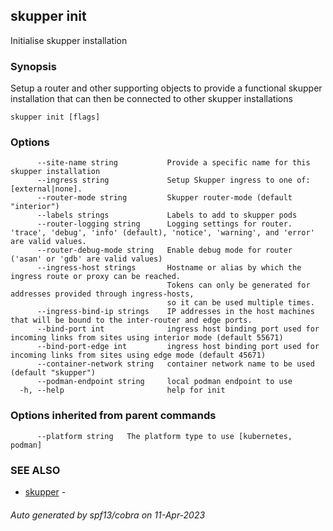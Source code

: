 ## skupper init

Initialise skupper installation

### Synopsis

Setup a router and other supporting objects to provide a functional skupper
installation that can then be connected to other skupper installations

```
skupper init [flags]
```

### Options

```
      --site-name string           Provide a specific name for this skupper installation
      --ingress string             Setup Skupper ingress to one of: [external|none].
      --router-mode string         Skupper router-mode (default "interior")
      --labels strings             Labels to add to skupper pods
      --router-logging string      Logging settings for router. 'trace', 'debug', 'info' (default), 'notice', 'warning', and 'error' are valid values.
      --router-debug-mode string   Enable debug mode for router ('asan' or 'gdb' are valid values)
      --ingress-host strings       Hostname or alias by which the ingress route or proxy can be reached.
                                   Tokens can only be generated for addresses provided through ingress-hosts,
                                   so it can be used multiple times.
      --ingress-bind-ip strings    IP addresses in the host machines that will be bound to the inter-router and edge ports.
      --bind-port int              ingress host binding port used for incoming links from sites using interior mode (default 55671)
      --bind-port-edge int         ingress host binding port used for incoming links from sites using edge mode (default 45671)
      --container-network string   container network name to be used (default "skupper")
      --podman-endpoint string     local podman endpoint to use
  -h, --help                       help for init
```

### Options inherited from parent commands

```
      --platform string   The platform type to use [kubernetes, podman]
```

### SEE ALSO

* [skupper](skupper.md)	 - 

###### Auto generated by spf13/cobra on 11-Apr-2023
